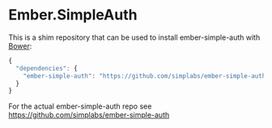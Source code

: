 #  Ember.SimpleAuth

This is a shim repository that can be used to install ember-simple-auth with
[Bower](http://bower.io):

```js
{
  "dependencies": {
    "ember-simple-auth": "https://github.com/simplabs/ember-simple-auth-component.git"
  }
}
```

For the actual ember-simple-auth repo see
https://github.com/simplabs/ember-simple-auth
